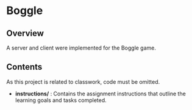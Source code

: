# Boggle

## Overview
A server and client were implemented for the Boggle game.

## Contents
As this project is related to classwork, code must be omitted.
- **instructions/** : Contains the assignment instructions that outline the learning goals and tasks completed. 
